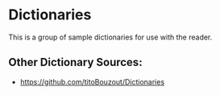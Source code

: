 # Dictionaries

This is a group of sample dictionaries for use with the reader.

## Other Dictionary Sources:

- https://github.com/titoBouzout/Dictionaries

